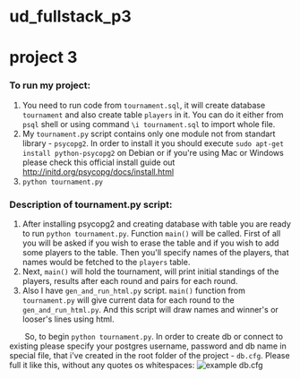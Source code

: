 # ud_fullstack_p3
# project 3

### To run my project:

1. You need to run code from `tournament.sql`, it will create database `tournament` and also create table `players` in it. You can do it either from `psql` shell or using command `\i tournament.sql` to import whole file.
2. My `tournament.py` script contains only one module not from standart library - `psycopg2`. In order to install it you should execute `sudo apt-get install python-psycopg2` on Debian or if you're using Mac or Windows please check this official install guide out http://initd.org/psycopg/docs/install.html
3. `python tournament.py`

### Description of tournament.py script:

1. After installing psycopg2 and creating database with table you are ready to run `python tournament.py`. Function `main()` will be called. First of all you will be asked if you wish to erase the table and if you wish to add some players to the table. Then you'll specify names of the players, that names would be fetched to the `players` table.
2. Next, `main()` will hold the tournament, will print initial standings of the players, results after each round and pairs for each round.
3. Also I have `gen_and_run_html.py` script. `main()` function from `tournament.py` will give current data for each round to the `gen_and_run_html.py`. And this script will draw names and winner's or looser's lines using html.

&nbsp;&nbsp;&nbsp;&nbsp;&nbsp;&nbsp; So, to begin `python tournament.py`.
In order to create db or connect to existing please specify your postgres username, password and db name in special file, that i've created in the root folder of the project - `db.cfg`. Please full it like this, without any quotes os whitespaces:
![example db.cfg](https://cloud.githubusercontent.com/assets/5002732/9095807/056c37f4-3bc2-11e5-9d53-886951efadee.png)
